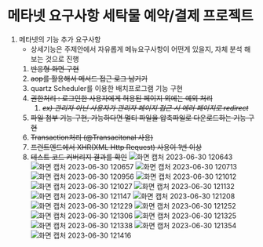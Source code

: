 # 메타넷 요구사항 세탁물 예약/결제 프로젝트
1. 메타넷의 기능 추가 요구사항
    - 상세기능은 주제안에서 자유롭게 메뉴요구사항이 어떤게 있을지, 자체 분석 해보는 것으로 진행
    1. ~~반응형 화면 구현~~
    2. ~~aop를 활용해서 메서드 접근 로그 남기기~~
    3. quartz Scheduler를 이용한 배치프로그램 기능 구현
    4. ~~권한처리 : 로그인한 사용자에게 허용된 페이지 외에는 예외 처리~~
        1. *~~ex) 관리자 아닌 사용자가 관리자 페이지 접근 시 에러 페이지로 redirect~~*
    5. ~~파일 첨부 기능 구현, 가능하다면 멀티 파일을 압축파일로 다운로드하는 기능 구현~~
    6. ~~Transaction처리 (@Transacitonal 사용)~~
    7. ~~프런트엔드에서 XHR(XML Http Request) 사용이 1번 이상~~
    8. ~~테스트 코드 커버리지 결과를 확인~~
![화면 캡처 2023-06-30 120643](https://github.com/jihun1362/laundry-day/assets/115356113/8ae6cf10-afdc-42e0-b187-ee1980f4e96b)
![화면 캡처 2023-06-30 120657](https://github.com/jihun1362/laundry-day/assets/115356113/56dff87f-7f90-4515-a0a8-bd2a32c7025c)
![화면 캡처 2023-06-30 120713](https://github.com/jihun1362/laundry-day/assets/115356113/1e8e1c02-dd07-4ce4-b20a-7098f273b431)
![화면 캡처 2023-06-30 120956](https://github.com/jihun1362/laundry-day/assets/115356113/c3e36cdd-c887-49d9-9a06-ae701652057d)
![화면 캡처 2023-06-30 121012](https://github.com/jihun1362/laundry-day/assets/115356113/ed1906e0-fc2e-403c-a94a-51f95a4f8f37)
![화면 캡처 2023-06-30 121027](https://github.com/jihun1362/laundry-day/assets/115356113/f1a22ccd-7eb0-4c9a-a4ba-abdaaa596970)
![화면 캡처 2023-06-30 121132](https://github.com/jihun1362/laundry-day/assets/115356113/e37ca434-285d-4036-8b9a-1f64e88e4c51)
![화면 캡처 2023-06-30 121147](https://github.com/jihun1362/laundry-day/assets/115356113/d992019b-e233-4948-952a-888daa9367f1)
![화면 캡처 2023-06-30 121208](https://github.com/jihun1362/laundry-day/assets/115356113/fb19b1a1-377f-4781-8a21-35300959dcb9)
![화면 캡처 2023-06-30 121229](https://github.com/jihun1362/laundry-day/assets/115356113/1931a3c0-c967-4ce6-87c4-3017c0ff5826)
![화면 캡처 2023-06-30 121252](https://github.com/jihun1362/laundry-day/assets/115356113/7d0bd444-2bba-4d92-8b4b-13004d6902e3)
![화면 캡처 2023-06-30 121306](https://github.com/jihun1362/laundry-day/assets/115356113/811ba902-2289-4530-a8b6-1ac77635509d)
![화면 캡처 2023-06-30 121325](https://github.com/jihun1362/laundry-day/assets/115356113/ec4a0b5f-5fc8-4185-a366-a93cbaef15a0)
![화면 캡처 2023-06-30 121338](https://github.com/jihun1362/laundry-day/assets/115356113/24ce06e5-33be-4614-aae8-cf774ab76ed7)
![화면 캡처 2023-06-30 121354](https://github.com/jihun1362/laundry-day/assets/115356113/e9020b93-812b-47bb-91f5-5b3f02614c57)
![화면 캡처 2023-06-30 121416](https://github.com/jihun1362/laundry-day/assets/115356113/008d77e4-1bee-4685-91d6-8707f08f57cc)
